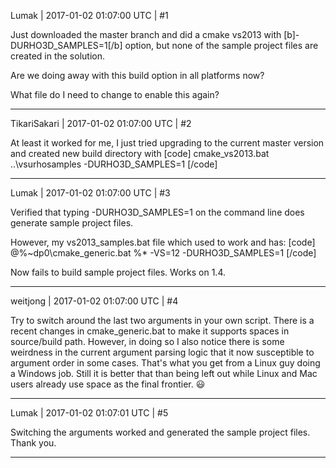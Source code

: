 Lumak | 2017-01-02 01:07:00 UTC | #1

Just downloaded the master branch and did a cmake vs2013 with [b]-DURHO3D_SAMPLES=1[/b] option, but none of the sample project files are created in the solution.

Are we doing away with this build option in all platforms now?

What file do I need to change to enable this again?

-------------------------

TikariSakari | 2017-01-02 01:07:00 UTC | #2

At least it worked for me, I just tried upgrading to the current master version and created new build directory with 
[code]
cmake_vs2013.bat ..\vsurhosamples -DURHO3D_SAMPLES=1
[/code]

-------------------------

Lumak | 2017-01-02 01:07:00 UTC | #3

Verified that typing -DURHO3D_SAMPLES=1 on the command line does generate sample project files.

However, my vs2013_samples.bat file which used to work and has:
[code]
@%~dp0\cmake_generic.bat %* -VS=12 -DURHO3D_SAMPLES=1
[/code]

Now fails to build sample project files. Works on 1.4.

-------------------------

weitjong | 2017-01-02 01:07:00 UTC | #4

Try to switch around the last two arguments in your own script. There is a recent changes in cmake_generic.bat to make it supports spaces in source/build path. However,  in doing so I also notice there is some weirdness in the current argument parsing logic that it now susceptible to argument order in some cases. That's what you get from a Linux guy doing a Windows job. Still it is better that than being left out while Linux and Mac users already use space as the final frontier.  :smiley:

-------------------------

Lumak | 2017-01-02 01:07:01 UTC | #5

Switching the arguments worked and generated the sample project files.
Thank you.

-------------------------

